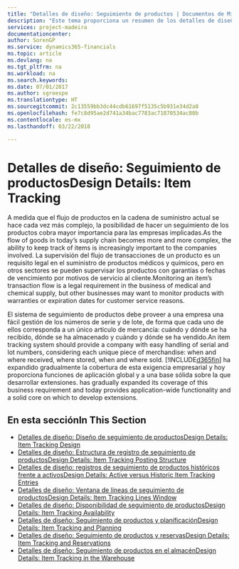 ```yaml
---
title: "Detalles de diseño: Seguimiento de productos | Documentos de Microsoft"
description: "Este tema proporciona un resumen de los detalles de diseño del seguimiento de producto."
services: project-madeira
documentationcenter: 
author: SorenGP
ms.service: dynamics365-financials
ms.topic: article
ms.devlang: na
ms.tgt_pltfrm: na
ms.workload: na
ms.search.keywords: 
ms.date: 07/01/2017
ms.author: sgroespe
ms.translationtype: HT
ms.sourcegitcommit: 2c13559bb3dc44cdb61697f5135c5b931e34d2a8
ms.openlocfilehash: fe7c8d95ae2d741a34bac7783ac71870534ac80b
ms.contentlocale: es-mx
ms.lasthandoff: 03/22/2018

---
```

# <a name="design-details-item-tracking"></a><span data-ttu-id="287c4-103">Detalles de diseño: Seguimiento de productos</span><span class="sxs-lookup"><span data-stu-id="287c4-103">Design Details: Item Tracking</span></span>
<span data-ttu-id="287c4-104">A medida que el flujo de productos en la cadena de suministro actual se hace cada vez más complejo, la posibilidad de hacer un seguimiento de los productos cobra mayor importancia para las empresas implicadas.</span><span class="sxs-lookup"><span data-stu-id="287c4-104">As the flow of goods in today’s supply chain becomes more and more complex, the ability to keep track of items is increasingly important to the companies involved.</span></span> <span data-ttu-id="287c4-105">La supervisión del flujo de transacciones de un producto es un requisito legal en el suministro de productos médicos y químicos, pero en otros sectores se pueden supervisar los productos con garantías o fechas de vencimiento por motivos de servicio al cliente.</span><span class="sxs-lookup"><span data-stu-id="287c4-105">Monitoring an item’s transaction flow is a legal requirement in the business of medical and chemical supply, but other businesses may want to monitor products with warranties or expiration dates for customer service reasons.</span></span>  

<span data-ttu-id="287c4-106">El sistema de seguimiento de productos debe proveer a una empresa una fácil gestión de los números de serie y de lote, de forma que cada uno de ellos corresponda a un único artículo de mercancía: cuándo y dónde se ha recibido, dónde se ha almacenado y cuándo y dónde se ha vendido.</span><span class="sxs-lookup"><span data-stu-id="287c4-106">An item tracking system should provide a company with easy handling of serial and lot numbers, considering each unique piece of merchandise: when and where received, where stored, when and where sold.</span></span> [!INCLUDE[d365fin](includes/d365fin_md.md)]<span data-ttu-id="287c4-107"> ha expandido gradualmente la cobertura de esta exigencia empresarial y hoy proporciona funciones de aplicación global y a una base sólida sobre la que desarrollar extensiones.</span><span class="sxs-lookup"><span data-stu-id="287c4-107"> has gradually expanded its coverage of this business requirement and today provides application-wide functionality and a solid core on which to develop extensions.</span></span>  

## <a name="in-this-section"></a><span data-ttu-id="287c4-108">En esta sección</span><span class="sxs-lookup"><span data-stu-id="287c4-108">In This Section</span></span>  
* [<span data-ttu-id="287c4-109">Detalles de diseño: Diseño de seguimiento de productos</span><span class="sxs-lookup"><span data-stu-id="287c4-109">Design Details: Item Tracking Design</span></span>](design-details-item-tracking-design.md)  
* [<span data-ttu-id="287c4-110">Detalles de diseño: Estructura de registro de seguimiento de productos</span><span class="sxs-lookup"><span data-stu-id="287c4-110">Design Details: Item Tracking Posting Structure</span></span>](design-details-item-tracking-posting-structure.md)  
* [<span data-ttu-id="287c4-111">Detalles de diseño: registros de seguimiento de productos históricos frente a activos</span><span class="sxs-lookup"><span data-stu-id="287c4-111">Design Details: Active versus Historic Item Tracking Entries</span></span>](design-details-active-versus-historic-item-tracking-entries.md)  
* [<span data-ttu-id="287c4-112">Detalles de diseño: Ventana de líneas de seguimiento de productos</span><span class="sxs-lookup"><span data-stu-id="287c4-112">Design Details: Item Tracking Lines Window</span></span>](design-details-item-tracking-lines-window.md)  
* [<span data-ttu-id="287c4-113">Detalles de diseño: Disponibilidad de seguimiento de productos</span><span class="sxs-lookup"><span data-stu-id="287c4-113">Design Details: Item Tracking Availability</span></span>](design-details-item-tracking-availability.md)  
* [<span data-ttu-id="287c4-114">Detalles de diseño: Seguimiento de productos y planificación</span><span class="sxs-lookup"><span data-stu-id="287c4-114">Design Details: Item Tracking and Planning</span></span>](design-details-item-tracking-and-planning.md)  
* [<span data-ttu-id="287c4-115">Detalles de diseño: Seguimiento de productos y reservas</span><span class="sxs-lookup"><span data-stu-id="287c4-115">Design Details: Item Tracking and Reservations</span></span>](design-details-item-tracking-and-reservations.md)  
* [<span data-ttu-id="287c4-116">Detalles de diseño: Seguimiento de productos en el almacén</span><span class="sxs-lookup"><span data-stu-id="287c4-116">Design Details: Item Tracking in the Warehouse</span></span>](design-details-item-tracking-in-the-warehouse.md)


